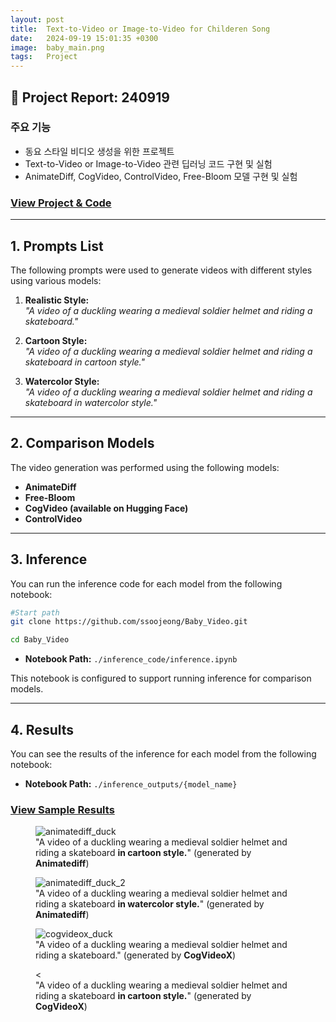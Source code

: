 ```yaml
---
layout: post
title:  Text-to-Video or Image-to-Video for Childeren Song
date:   2024-09-19 15:01:35 +0300
image:  baby_main.png
tags:   Project
---
```


## &#x1F4E2; Project Report: 240919

### 주요 기능
- 동요 스타일 비디오 생성을 위한 프로젝트
- Text-to-Video or Image-to-Video 관련 딥러닝 코드 구현 및 실험
- AnimateDiff, CogVideo, ControlVideo, Free-Bloom 모델 구현 및 실험

### [View Project & Code](https://github.com/ssoojeong/Baby_Video.git)

---

## 1. Prompts List

The following prompts were used to generate videos with different styles using various models:

1. **Realistic Style:**  
   *"A video of a duckling wearing a medieval soldier helmet and riding a skateboard."*

2. **Cartoon Style:**  
   *"A video of a duckling wearing a medieval soldier helmet and riding a skateboard in cartoon style."*

3. **Watercolor Style:**  
   *"A video of a duckling wearing a medieval soldier helmet and riding a skateboard in watercolor style."*

---

## 2. Comparison Models

The video generation was performed using the following models:

- **AnimateDiff**  
- **Free-Bloom**
- **CogVideo (available on Hugging Face)**  
- **ControlVideo**

---

## 3. Inference

You can run the inference code for each model from the following notebook:

```bash
#Start path
git clone https://github.com/ssoojeong/Baby_Video.git

cd Baby_Video
```

- **Notebook Path:** `./inference_code/inference.ipynb`

This notebook is configured to support running inference for comparison models. 

---

## 4. Results

You can see the results of the inference for each model from the following notebook:

- **Notebook Path:** `./inference_outputs/{model_name}`

### [View Sample Results](https://1drv.ms/f/s!AunTciSw__3qi4Fw4sZ8ZyBJzQb6_A?e=x3sRBg)

<figure>
  <img src="{{ site.baseurl }}/images/baby_video/animatediff_duck.gif" alt="animatediff_duck" style="max-width: 100%; height: auto; display: block; margin: 0 auto;">
  <figcaption>"A video of a duckling wearing a medieval soldier helmet and riding a skateboard <strong>in cartoon style.</strong>" (generated  by <strong>Animatediff</strong>)</figcaption>
</figure>

<figure>
  <img src="{{ site.baseurl }}/images/baby_video/animatediff_duck_2.gif" alt="animatediff_duck_2" style="max-width: 100%; height: auto; display: block; margin: 0 auto;">
  <figcaption>"A video of a duckling wearing a medieval soldier helmet and riding a skateboard <strong>in watercolor style.</strong>" (generated  by <strong>Animatediff</strong>)</figcaption>
</figure>

<figure>
  <img src="{{ site.baseurl }}/images/baby_video/cogvideox_duck.gif" alt="cogvideox_duck" style="max-width: 100%; height: auto; display: block; margin: 0 auto;">
  <figcaption>"A video of a duckling wearing a medieval soldier helmet and riding a skateboard." (generated by <strong>CogVideoX</strong>)</figcaption>
</figure>

<figure>
  <<mg src="{{ site.baseurl }}/images/baby_video/cogvideox_duck_2.gif" alt="cogvideox_duck_2" style="max-width: 100%; height: auto; display: block; margin: 0 auto;">
  <figcaption>"A video of a duckling wearing a medieval soldier helmet and riding a skateboard <strong>in cartoon style.</strong>" (generated by <strong>CogVideoX</strong>)</figcaption>
</figure>
